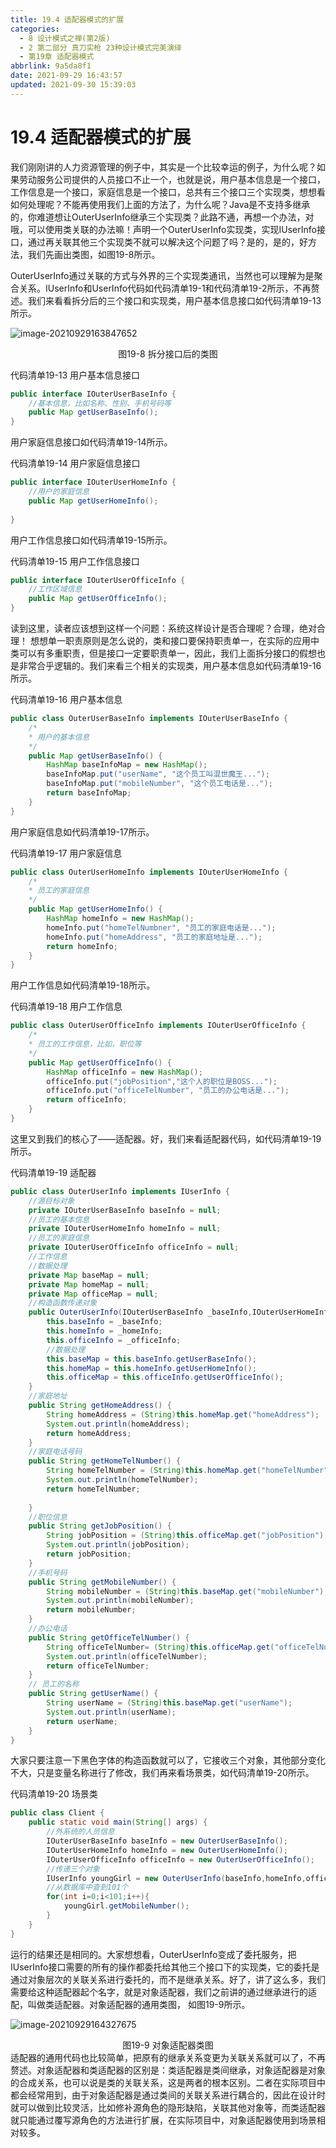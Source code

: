 ```yaml
---
title: 19.4 适配器模式的扩展
categories:
  - 8 设计模式之禅(第2版)
  - 2 第二部分 真刀实枪 23种设计模式完美演绎
  - 第19章 适配器模式
abbrlink: 9a5da8f1
date: 2021-09-29 16:43:57
updated: 2021-09-30 15:39:03
---
```

# 19.4 适配器模式的扩展
我们刚刚讲的人力资源管理的例子中，其实是一个比较幸运的例子，为什么呢？如果劳动服务公司提供的人员接口不止一个，也就是说，用户基本信息是一个接口，工作信息是一个接口，家庭信息是一个接口，总共有三个接口三个实现类，想想看如何处理呢？不能再使用我们上面的方法了，为什么呢？Java是不支持多继承的，你难道想让OuterUserInfo继承三个实现类？此路不通，再想一个办法，对哦，可以使用类关联的办法嘛！声明一个OuterUserInfo实现类，实现IUserInfo接口，通过再关联其他三个实现类不就可以解决这个问题了吗？是的，是的，好方法，我们先画出类图，如图19-8所示。

OuterUserInfo通过关联的方式与外界的三个实现类通讯，当然也可以理解为是聚合关系。IUserInfo和UserInfo代码如代码清单19-1和代码清单19-2所示，不再赘述。我们来看看拆分后的三个接口和实现类，用户基本信息接口如代码清单19-13所示。

![image-20210929163847652](https://raw.githubusercontent.com/lanlan2017/images/master/Blog/2021/09/20210929163847.png)

<center>图19-8 拆分接口后的类图</center>

代码清单19-13 用户基本信息接口
```java
public interface IOuterUserBaseInfo {
    //基本信息，比如名称、性别、手机号码等
    public Map getUserBaseInfo();
}
```
用户家庭信息接口如代码清单19-14所示。

代码清单19-14 用户家庭信息接口
```java
public interface IOuterUserHomeInfo {
    //用户的家庭信息
    public Map getUserHomeInfo();
    
}
```

用户工作信息接口如代码清单19-15所示。

代码清单19-15 用户工作信息接口
```java
public interface IOuterUserOfficeInfo {
    //工作区域信息
    public Map getUserOfficeInfo();
}
```
读到这里，读者应该想到这样一个问题：系统这样设计是否合理呢？合理，绝对合理！ 想想单一职责原则是怎么说的，类和接口要保持职责单一，在实际的应用中类可以有多重职责，但是接口一定要职责单一，因此，我们上面拆分接口的假想也是非常合乎逻辑的。我们来看三个相关的实现类，用户基本信息如代码清单19-16所示。

代码清单19-16 用户基本信息
```java
public class OuterUserBaseInfo implements IOuterUserBaseInfo {
    /*
    * 用户的基本信息 
    */
    public Map getUserBaseInfo() {
        HashMap baseInfoMap = new HashMap();
        baseInfoMap.put("userName", "这个员工叫混世魔王...");
        baseInfoMap.put("mobileNumber", "这个员工电话是...");
        return baseInfoMap;
    }
}
```
用户家庭信息如代码清单19-17所示。

代码清单19-17 用户家庭信息
```java
public class OuterUserHomeInfo implements IOuterUserHomeInfo {
    /*
    * 员工的家庭信息 
    */
    public Map getUserHomeInfo() {
        HashMap homeInfo = new HashMap();
        homeInfo.put("homeTelNumbner", "员工的家庭电话是...");
        homeInfo.put("homeAddress", "员工的家庭地址是...");
        return homeInfo;
    }
}
```
用户工作信息如代码清单19-18所示。

代码清单19-18 用户工作信息
```java
public class OuterUserOfficeInfo implements IOuterUserOfficeInfo {
    /*
    * 员工的工作信息，比如，职位等 
    */
    public Map getUserOfficeInfo() {
        HashMap officeInfo = new HashMap();
        officeInfo.put("jobPosition","这个人的职位是BOSS...");
        officeInfo.put("officeTelNumber", "员工的办公电话是...");
        return officeInfo;
    }
}
```
这里又到我们的核心了——适配器。好，我们来看适配器代码，如代码清单19-19所示。

代码清单19-19 适配器
```java
public class OuterUserInfo implements IUserInfo {
    //源目标对象
    private IOuterUserBaseInfo baseInfo = null;
    //员工的基本信息
    private IOuterUserHomeInfo homeInfo = null;
    //员工的家庭信息
    private IOuterUserOfficeInfo officeInfo = null;
    //工作信息
    //数据处理
    private Map baseMap = null;
    private Map homeMap = null;
    private Map officeMap = null;
    //构造函数传递对象
    public OuterUserInfo(IOuterUserBaseInfo _baseInfo,IOuterUserHomeInfo _homeInfo,IOuterUserOfficeInfo _officeInfo){
        this.baseInfo = _baseInfo;
        this.homeInfo = _homeInfo;
        this.officeInfo = _officeInfo;
        //数据处理
        this.baseMap = this.baseInfo.getUserBaseInfo();
        this.homeMap = this.homeInfo.getUserHomeInfo();
        this.officeMap = this.officeInfo.getUserOfficeInfo();
    }
    //家庭地址
    public String getHomeAddress() {
        String homeAddress = (String)this.homeMap.get("homeAddress");
        System.out.println(homeAddress);
        return homeAddress;
    }
    //家庭电话号码
    public String getHomeTelNumber() {
        String homeTelNumber = (String)this.homeMap.get("homeTelNumber");
        System.out.println(homeTelNumber);
        return homeTelNumber;
        
    }
    //职位信息
    public String getJobPosition() {
        String jobPosition = (String)this.officeMap.get("jobPosition");
        System.out.println(jobPosition);
        return jobPosition;
    }
    //手机号码
    public String getMobileNumber() {
        String mobileNumber = (String)this.baseMap.get("mobileNumber");
        System.out.println(mobileNumber);
        return mobileNumber;
    }
    //办公电话
    public String getOfficeTelNumber() {
        String officeTelNumber= (String)this.officeMap.get("officeTelNumber");
        System.out.println(officeTelNumber);
        return officeTelNumber;
    }
    // 员工的名称
    public String getUserName() {
        String userName = (String)this.baseMap.get("userName");
        System.out.println(userName);
        return userName;
    }
}
```
大家只要注意一下黑色字体的构造函数就可以了，它接收三个对象，其他部分变化不大，只是变量名称进行了修改，我们再来看场景类，如代码清单19-20所示。

代码清单19-20 场景类
```java
public class Client {
    public static void main(String[] args) {
        //外系统的人员信息
        IOuterUserBaseInfo baseInfo = new OuterUserBaseInfo();
        IOuterUserHomeInfo homeInfo = new OuterUserHomeInfo();
        IOuterUserOfficeInfo officeInfo = new OuterUserOfficeInfo();
        //传递三个对象
        IUserInfo youngGirl = new OuterUserInfo(baseInfo,homeInfo,officeInfo);
        //从数据库中查到101个
        for(int i=0;i<101;i++){
            youngGirl.getMobileNumber();
        }
    }
}
```
运行的结果还是相同的。大家想想看，OuterUserInfo变成了委托服务，把IUserInfo接口需要的所有的操作都委托给其他三个接口下的实现类，它的委托是通过对象层次的关联关系进行委托的，而不是继承关系。好了，讲了这么多，我们需要给这种适配器起个名字，就是对象适配器，我们之前讲的通过继承进行的适配，叫做类适配器。对象适配器的通用类图， 如图19-9所示。

![image-20210929164327675](https://raw.githubusercontent.com/lanlan2017/images/master/Blog/2021/09/20210929164327.png)

<center>图19-9 对象适配器类图</center>
适配器的通用代码也比较简单，把原有的继承关系变更为关联关系就可以了，不再赘述。对象适配器和类适配器的区别是：类适配器是类间继承，对象适配器是对象的合成关系，也可以说是类的关联关系，这是两者的根本区别。二者在实际项目中都会经常用到，由于对象适配器是通过类间的关联关系进行耦合的，因此在设计时就可以做到比较灵活，比如修补源角色的隐形缺陷，关联其他对象等，而类适配器就只能通过覆写源角色的方法进行扩展，在实际项目中，对象适配器使用到场景相对较多。

